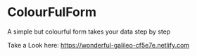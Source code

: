# ColourFulForm
A simple but colourful form takes your data step by step

Take a Look here: https://wonderful-galileo-cf5e7e.netlify.com
